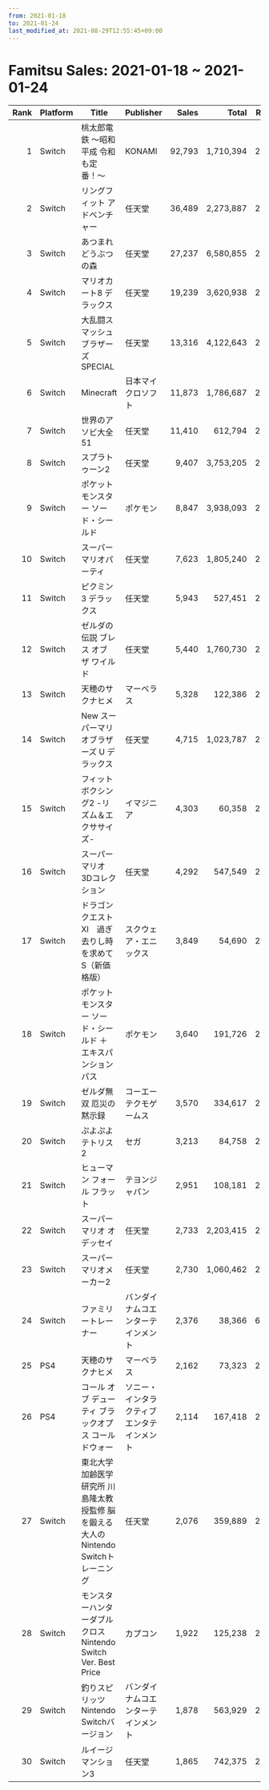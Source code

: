 ```yaml
---
from: 2021-01-18
to: 2021-01-24
last_modified_at: 2021-08-29T12:55:45+09:00
---
```

# Famitsu Sales: 2021-01-18 ~ 2021-01-24
| Rank | Platform | Title | Publisher | Sales | Total | Rate | New |
| -: | -- | -- | -- | -: | -: | -: | -- |
| 1 | Switch | 桃太郎電鉄 〜昭和 平成 令和も定番！〜 | KONAMI | 92,793 | 1,710,394 | 20% |  |
| 2 | Switch | リングフィット アドベンチャー | 任天堂 | 36,489 | 2,273,887 | 20% |  |
| 3 | Switch | あつまれ どうぶつの森 | 任天堂 | 27,237 | 6,580,855 | 20% |  |
| 4 | Switch | マリオカート8 デラックス | 任天堂 | 19,239 | 3,620,938 | 20% |  |
| 5 | Switch | 大乱闘スマッシュブラザーズ SPECIAL | 任天堂 | 13,316 | 4,122,643 | 20% |  |
| 6 | Switch | Minecraft | 日本マイクロソフト | 11,873 | 1,786,687 | 20% |  |
| 7 | Switch | 世界のアソビ大全51 | 任天堂 | 11,410 | 612,794 | 20% |  |
| 8 | Switch | スプラトゥーン2 | 任天堂 | 9,407 | 3,753,205 | 20% |  |
| 9 | Switch | ポケットモンスター ソード・シールド | ポケモン | 8,847 | 3,938,093 | 20% |  |
| 10 | Switch | スーパー マリオパーティ | 任天堂 | 7,623 | 1,805,240 | 20% |  |
| 11 | Switch | ピクミン3 デラックス | 任天堂 | 5,943 | 527,451 | 20% |  |
| 12 | Switch | ゼルダの伝説 ブレス オブ ザ ワイルド | 任天堂 | 5,440 | 1,760,730 | 20% |  |
| 13 | Switch | 天穂のサクナヒメ | マーベラス | 5,328 | 122,386 | 20% |  |
| 14 | Switch | New スーパーマリオブラザーズ U デラックス | 任天堂 | 4,715 | 1,023,787 | 20% |  |
| 15 | Switch | フィットボクシング2 -リズム＆エクササイズ- | イマジニア | 4,303 | 60,358 | 20% |  |
| 16 | Switch | スーパーマリオ 3Dコレクション | 任天堂 | 4,292 | 547,549 | 20% |  |
| 17 | Switch | ドラゴンクエストXI　過ぎ去りし時を求めて S（新価格版） | スクウェア・エニックス | 3,849 | 54,690 | 20% |  |
| 18 | Switch | ポケットモンスター ソード・シールド ＋ エキスパンションパス | ポケモン | 3,640 | 191,726 | 20% |  |
| 19 | Switch | ゼルダ無双 厄災の黙示録 | コーエーテクモゲームス | 3,570 | 334,617 | 20% |  |
| 20 | Switch | ぷよぷよテトリス2 | セガ | 3,213 | 84,758 | 20% |  |
| 21 | Switch | ヒューマン フォール フラット | テヨンジャパン | 2,951 | 108,181 | 20% |  |
| 22 | Switch | スーパーマリオ オデッセイ | 任天堂 | 2,733 | 2,203,415 | 20% |  |
| 23 | Switch | スーパーマリオメーカー2 | 任天堂 | 2,730 | 1,060,462 | 20% |  |
| 24 | Switch | ファミリートレーナー | バンダイナムコエンターテインメント | 2,376 | 38,366 | 60% |  |
| 25 | PS4 | 天穂のサクナヒメ | マーベラス | 2,162 | 73,323 | 20% |  |
| 26 | PS4 | コール オブ デューティ ブラックオプス コールドウォー | ソニー・インタラクティブエンタテインメント | 2,114 | 167,418 | 20% |  |
| 27 | Switch | 東北大学加齢医学研究所 川島隆太教授監修 脳を鍛える大人のNintendo Switchトレーニング | 任天堂 | 2,076 | 359,889 | 20% |  |
| 28 | Switch | モンスターハンターダブルクロス Nintendo Switch Ver. Best Price | カプコン | 1,922 | 125,238 | 20% |  |
| 29 | Switch | 釣りスピリッツ Nintendo Switchバージョン | バンダイナムコエンターテインメント | 1,878 | 563,929 | 20% |  |
| 30 | Switch | ルイージマンション3 | 任天堂 | 1,865 | 742,375 | 20% |  |
